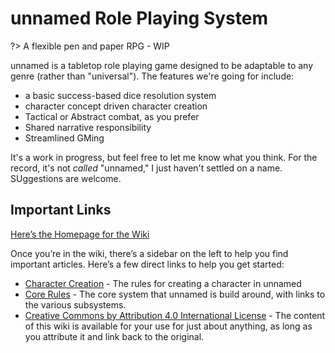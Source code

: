 # unnamed Role Playing System

?> A flexible pen and paper RPG - WIP

unnamed is a tabletop role playing game designed to be adaptable to any genre (rather than "universal"). The features we're going for include:

- a basic success-based dice resolution system
- character concept driven character creation
- Tactical or Abstract combat, as you prefer
- Shared narrative responsibility
- Streamlined GMing

It's a work in progress, but feel free to let me know what you think. For the record, it's not *called* "unnamed," I just haven't settled on a name. SUggestions are welcome.

## Important Links

[Here’s the Homepage for the Wiki](https://s-20.github.io/unnamed/#/)

Once you’re in the wiki, there’s a sidebar on the left to help you find important articles. Here’s a few direct links to help you get started:


- [Character Creation](https://s-20.github.io/unnamed/#/CharacterCreation.md) - The rules for creating a character in unnamed
- [Core Rules](https://s-20.github.io/unnamed/#/Core.md) - The core system that unnamed is build around, with links to the various subsystems.
- [Creative Commons by Attribution 4.0 International License](http://creativecommons.org/licenses/by/4.0/) - The content of this wiki is available for your use for just about anything, as long as you attribute it and link back to the original.
